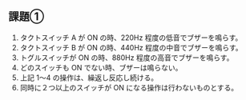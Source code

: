 ## 課題①

1. タクトスイッチ A が ON の時、220Hz 程度の低音でブザーを鳴らす。
2. タクトスイッチ B が ON の時、440Hz 程度の中音でブザーを鳴らす。
3. トグルスイッチが ON の時、880Hz 程度の高音でブザーを鳴らす。
4. どのスイッチも ON でない時、ブザーは鳴らない。
5. 上記 1～4 の操作は、繰返し反応し続ける。
6. 同時に２つ以上のスイッチが ON になる操作は行わないものとする。
